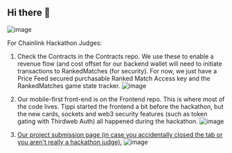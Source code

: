 ## Hi there 👋
![image](https://github.com/DDEUX-game/.github/assets/62179036/72696312-24ba-4588-bd09-eb69c7f5ce07)

For Chainlink Hackathon Judges:
1. Check the Contracts in the Contracts repo.  We use these to enable a revenue flow (and cost offset for our backend wallet will need to initiate transactions to RankedMatches (for security). For now, we just have a Price Feed secured purchasable Ranked Match Access key and the RankedMatches game state tracker.
![image](https://github.com/DDEUX-game/.github/assets/62179036/c7ac75b3-4250-4e1e-b8de-12a7ed412801)

2. Our mobile-first front-end is on the Frontend repo. This is where most of the code lives.  Tippi started the frontend a bit before the hackathon, but the new cards, sockets and web3 security features (such as token gating with Thirdweb Auth) all happened during the hackathon. 
![image](https://github.com/DDEUX-game/.github/assets/62179036/40091d69-16ef-4500-a2cb-5c28046d9b4e=250x)

3. [Our project submission page (in case you accidentally closed the tab or you aren't really a hackathon judge).](https://devpost.com/software/ddeux-the-game)
![image](https://github.com/DDEUX-game/.github/assets/62179036/f8e8362f-76df-4788-8727-5d4013331137)

<!--

**Here are some ideas to get you started:**

🙋‍♀️ A short introduction - what is your organization all about?
🌈 Contribution guidelines - how can the community get involved?
👩‍💻 Useful resources - where can the community find your docs? Is there anything else the community should know?
🍿 Fun facts - what does your team eat for breakfast?
🧙 Remember, you can do mighty things with the power of [Markdown](https://docs.github.com/github/writing-on-github/getting-started-with-writing-and-formatting-on-github/basic-writing-and-formatting-syntax)
-->
